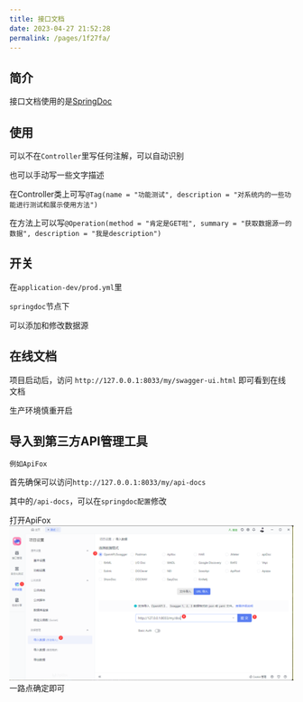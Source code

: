 ```yaml
---
title: 接口文档
date: 2023-04-27 21:52:28
permalink: /pages/1f27fa/
---
```

## 简介

接口文档使用的是[SpringDoc](https://springdoc.org/v2)

## 使用

可以不在`Controller`里写任何注解，可以自动识别

也可以手动写一些文字描述

在Controller类上可写`@Tag(name = "功能测试", description = "对系统内的一些功能进行测试和展示使用方法")`

在方法上可以写`@Operation(method = "肯定是GET啦", summary = "获取数据源一的数据", description = "我是description")`

## 开关

在`application-dev/prod.yml`里

`springdoc`节点下

可以添加和修改数据源

## 在线文档

项目启动后，访问 `http://127.0.0.1:8033/my/swagger-ui.html` 即可看到在线文档

生产环境慎重开启

## 导入到第三方API管理工具

`例如ApiFox`

首先确保可以访问`http://127.0.0.1:8033/my/api-docs`

其中的`/api-docs`，可以在`springdoc配置`修改

打开ApiFox
![](/img/快速开始/3.png)
一路点确定即可
